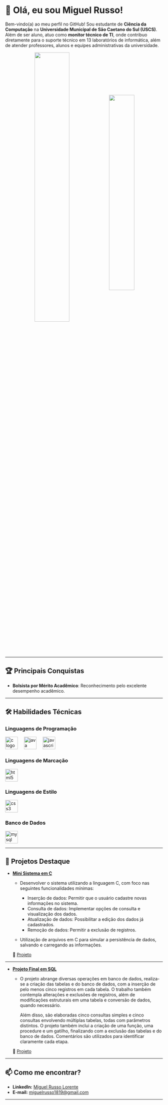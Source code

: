 # 👋 Olá, eu sou Miguel Russo!  

Bem-vindo(a) ao meu perfil no GitHub! Sou estudante de **Ciência da Computação** na **Universidade Municipal de São Caetano do Sul (USCS)**. Além de ser aluno, atuo como **monitor técnico de TI**, onde contribuo diretamente para o suporte técnico em 13 laboratórios de informática, além de atender professores, alunos e equipes administrativas da universidade.  

<div  align="center" style="margin-bottom:100px">
  <img width=47% align="center"  src="https://github-readme-streak-stats.herokuapp.com?user=Miguel-Russo&theme=radical&mode=weekly" />
  <img width=40% align="center" src="https://github-readme-stats-git-main-rafaelalexandrino.vercel.app/api/top-langs/?username=Miguel-Russo&show_icons=true&theme=radical&layout=compact"/>
</div>

---

## 🏆 Principais Conquistas  
- **Bolsista por Mérito Acadêmico**: Reconhecimento pelo excelente desempenho acadêmico.  

---

## 🛠️ Habilidades Técnicas

### Linguagens de Programação

<div align="left">
  <img src="https://cdn.jsdelivr.net/gh/devicons/devicon/icons/c/c-original.svg" height="40" alt="c logo"  />
  <img width="12" />
  <img src="https://cdn.jsdelivr.net/gh/devicons/devicon/icons/java/java-original.svg" height="40" alt="java logo"  />
  <img width="12" />
  <img src="https://cdn.jsdelivr.net/gh/devicons/devicon/icons/javascript/javascript-original.svg" height="40" alt="javascript logo"  />
</div>

### Linguagens de Marcação

<div align="left">
  <img src="https://cdn.jsdelivr.net/gh/devicons/devicon/icons/html5/html5-original.svg" height="40" alt="html5 logo"  />
</div>

### Linguagens de Estilo

<div align="left">
  <img src="https://cdn.jsdelivr.net/gh/devicons/devicon/icons/css3/css3-original.svg" height="40" alt="css3 logo"  />
</div>

### Banco de Dados

<div align="left">
  <img src="https://cdn.jsdelivr.net/gh/devicons/devicon/icons/mysql/mysql-original.svg" height="40" alt="mysql logo"  />
</div>

---

## 📂 Projetos Destaque  
- **[Mini Sistema em C](#)**  
  - Desenvolver o sistema utilizando a linguagem C, com foco nas seguintes funcionalidades mínimas:
 
     - Inserção de dados: Permitir que o usuário cadastre novas informações no sistema.
     - Consulta de dados: Implementar opções de consulta e visualização dos dados.
     - Atualização de dados: Possibilitar a edição dos dados já cadastrados.
     - Remoção de dados: Permitir a exclusão de registros.

  - Utilização de arquivos em C para simular a persistência de dados, salvando e carregando as informações.
 
  🔗 [Projeto](https://github.com/Miguel-Russo/Faculdade/blob/main/2%C2%B0%20Semestre%20-%202024_2/Algoritmos%20e%20Estruturas%20de%20Dados%20II/Projeto%20de%20Desenvolvimento/Mini%20Sistema.c)

---
   
- **[Projeto Final em SQL](#)**  
  - O projeto abrange diversas operações em banco de dados, realiza-se a criação das tabelas e do banco de dados, com a inserção de pelo menos cinco registros em cada tabela. O trabalho também contempla alterações e exclusões de registros, além de modificações estruturais em uma tabela e conversão de dados, quando necessário.

    Além disso, são elaboradas cinco consultas simples e cinco consultas envolvendo múltiplas tabelas, todas com parâmetros distintos. O projeto também inclui a criação de uma função, uma procedure e um gatilho, finalizando com a exclusão das tabelas e do banco de dados. Comentários são utilizados para identificar claramente cada etapa.

  🔗 [Projeto](https://github.com/Miguel-Russo/Faculdade/blob/main/2%C2%B0%20Semestre%20-%202024_2/Banco%20de%20Dados%20II/Projeto%20Final/Produto_Final.sql)

---

## 📫 Como me encontrar?  
- **LinkedIn:** [Miguel Russo Lorente](https://www.linkedin.com/in/miguel-russo-lorente-722a72313)  
- **E-mail:** miguelrusso1819@gmail.com  

---
